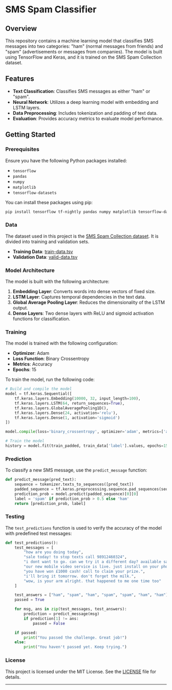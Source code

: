 # SMS Spam Classifier

## Overview

This repository contains a machine learning model that classifies SMS messages into two categories: "ham" (normal messages from friends) and "spam" (advertisements or messages from companies). The model is built using TensorFlow and Keras, and it is trained on the SMS Spam Collection dataset.

## Features

- **Text Classification**: Classifies SMS messages as either "ham" or "spam".
- **Neural Network**: Utilizes a deep learning model with embedding and LSTM layers.
- **Data Preprocessing**: Includes tokenization and padding of text data.
- **Evaluation**: Provides accuracy metrics to evaluate model performance.

## Getting Started

### Prerequisites

Ensure you have the following Python packages installed:

- `tensorflow`
- `pandas`
- `numpy`
- `matplotlib`
- `tensorflow-datasets`

You can install these packages using pip:

```bash
pip install tensorflow tf-nightly pandas numpy matplotlib tensorflow-datasets
```

### Data

The dataset used in this project is the [SMS Spam Collection dataset](https://www.kaggle.com/uciml/sms-spam-collection-dataset). It is divided into training and validation sets.

- **Training Data**: [train-data.tsv](https://cdn.freecodecamp.org/project-data/sms/train-data.tsv)
- **Validation Data**: [valid-data.tsv](https://cdn.freecodecamp.org/project-data/sms/valid-data.tsv)

### Model Architecture

The model is built with the following architecture:

1. **Embedding Layer**: Converts words into dense vectors of fixed size.
2. **LSTM Layer**: Captures temporal dependencies in the text data.
3. **Global Average Pooling Layer**: Reduces the dimensionality of the LSTM output.
4. **Dense Layers**: Two dense layers with ReLU and sigmoid activation functions for classification.

### Training

The model is trained with the following configuration:

- **Optimizer**: Adam
- **Loss Function**: Binary Crossentropy
- **Metrics**: Accuracy
- **Epochs**: 15

To train the model, run the following code:

```python
# Build and compile the model
model = tf.keras.Sequential([
    tf.keras.layers.Embedding(10000, 32, input_length=100),
    tf.keras.layers.LSTM(64, return_sequences=True),
    tf.keras.layers.GlobalAveragePooling1D(),
    tf.keras.layers.Dense(24, activation='relu'),
    tf.keras.layers.Dense(1, activation='sigmoid')
])

model.compile(loss='binary_crossentropy', optimizer='adam', metrics=['accuracy'])

# Train the model
history = model.fit(train_padded, train_data['label'].values, epochs=15, validation_data=(test_padded, test_data['label'].values))
```

### Prediction

To classify a new SMS message, use the `predict_message` function:

```python
def predict_message(pred_text):
    sequence = tokenizer.texts_to_sequences([pred_text])
    padded_sequence = tf.keras.preprocessing.sequence.pad_sequences(sequence, padding='post', maxlen=100)
    prediction_prob = model.predict(padded_sequence)[0][0]
    label = 'spam' if prediction_prob > 0.5 else 'ham'
    return [prediction_prob, label]
```

### Testing

The `test_predictions` function is used to verify the accuracy of the model with predefined test messages:

```python
def test_predictions():
    test_messages = [
        "how are you doing today",
        "sale today! to stop texts call 98912460324",
        "i dont want to go. can we try it a different day? available sat",
        "our new mobile video service is live. just install on your phone to start watching.",
        "you have won £1000 cash! call to claim your prize.",
        "i'll bring it tomorrow. don't forget the milk.",
        "wow, is your arm alright. that happened to me one time too"
    ]

    test_answers = ["ham", "spam", "ham", "spam", "spam", "ham", "ham"]
    passed = True

    for msg, ans in zip(test_messages, test_answers):
        prediction = predict_message(msg)
        if prediction[1] != ans:
            passed = False

    if passed:
        print("You passed the challenge. Great job!")
    else:
        print("You haven't passed yet. Keep trying.")
```

### License

This project is licensed under the MIT License. See the [LICENSE](LICENSE) file for details.

---
